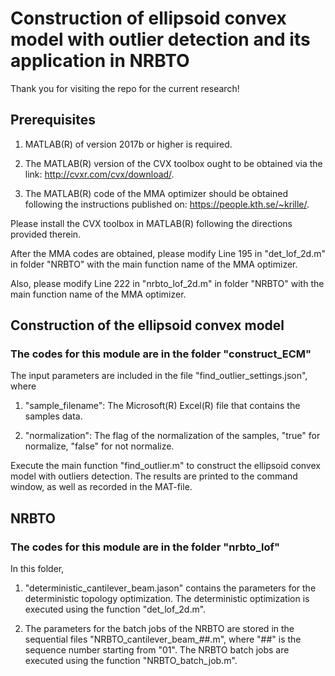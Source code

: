 # Construction of ellipsoid convex model with outlier detection and its application in NRBTO

Thank you for visiting the repo for the current research!

## Prerequisites

1. MATLAB(R) of version 2017b or higher is required.

2. The MATLAB(R) version of the CVX toolbox ought to be obtained via the link:
<http://cvxr.com/cvx/download/>.

3. The MATLAB(R) code of the MMA optimizer should be obtained following the instructions published on:
<https://people.kth.se/~krille/>.

Please install the CVX toolbox in MATLAB(R) following the directions provided therein.

After the MMA codes are obtained, please modify Line 195 in "det_lof_2d.m" in folder "NRBTO" with the main function name of the MMA optimizer.

Also, please modify Line 222 in "nrbto_lof_2d.m" in folder "NRBTO" with the main function name of the MMA optimizer.

## Construction of the ellipsoid convex model

### The codes for this module are in the folder "construct_ECM"

The input parameters are included in the file "find_outlier_settings.json", where

1. "sample_filename": The Microsoft(R) Excel(R) file that contains the samples data.

2. "normalization": The flag of the normalization of the samples, "true" for normalize, "false" for not normalize.

Execute the main function "find_outlier.m" to construct the ellipsoid convex model with outliers detection. The results are printed to the command window, as well as recorded in the MAT-file.

## NRBTO

### The codes for this module are in the folder "nrbto_lof"

In this folder,

1. "deterministic_cantilever_beam.jason" contains the parameters for the deterministic topology optimization. The deterministic optimization is executed using the function "det_lof_2d.m".

2. The parameters for the batch jobs of the NRBTO are stored in the sequential files "NRBTO_cantilever_beam_##.m", where "##" is the sequence number starting from "01". The NRBTO batch jobs are executed using the function "NRBTO_batch_job.m".
